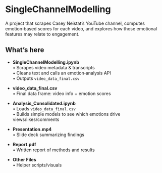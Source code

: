 # SingleChannelModelling

A project that scrapes Casey Neistat’s YouTube channel, computes emotion‐based scores for each video, and explores how those emotional features may relate to engagement.

## What’s here

- **SingleChannelModelling.ipynb**  
  • Scrapes video metadata & transcripts  
  • Cleans text and calls an emotion‐analysis API  
  • Outputs `video_data_final.csv`

- **video_data_final.csv**  
  • Final data frame: video info + emotion scores

- **Analysis_Consolidated.ipynb**  
  • Loads `video_data_final.csv`  
  • Builds simple models to see which emotions drive views/likes/comments

- **Presentation.mp4**  
  • Slide deck summarizing findings

- **Report.pdf**  
  • Written report of methods and results

- **Other Files**  
  • Helper scripts/visuals

